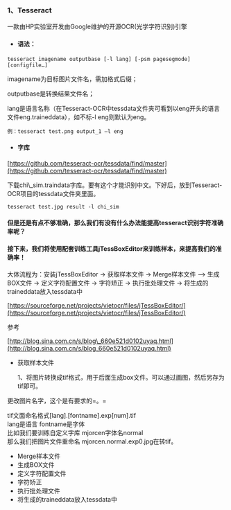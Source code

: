 ### 1、Tesseract

一款由HP实验室开发由Google维护的开源OCR\(光学字符识别\)引擎

* #### 语法：

```
tesseract imagename outputbase [-l lang] [-psm pagesegmode] [configfile…]
```

imagename为目标图片文件名，需加格式后缀；

outputbase是转换结果文件名；

lang是语言名称（在Tesseract-OCR中tessdata文件夹可看到以eng开头的语言文件eng.traineddata），如不标-l eng则默认为eng。

```
例：tesseract test.png output_1 –l eng
```

* #### 字库

[https://github.com/tesseract-ocr/tessdata/find/master](https://github.com/tesseract-ocr/tessdata/find/master)

下载chi\\_sim.traindata字库。要有这个才能识别中文。下好后，放到Tesseract-OCR项目的tessdata文件夹里面。

```
tesseract test.jpg result -l chi_sim
```

#### 但是还是有点不够准确，那么我们有没有什么办法能提高tesseract识别字符准确率呢？

#### 接下来，我们将使用配套训练工具jTessBoxEditor来训练样本，来提高我们的准确率！

大体流程为：安装jTessBoxEditor -&gt; 获取样本文件 -&gt; Merge样本文件 –&gt; 生成BOX文件 -&gt; 定义字符配置文件 -&gt; 字符矫正 -&gt; 执行批处理文件 -&gt; 将生成的traineddata放入tessdata中

[https://sourceforge.net/projects/vietocr/files/jTessBoxEditor/](https://sourceforge.net/projects/vietocr/files/jTessBoxEditor/)

参考

[http://blog.sina.com.cn/s/blog\_660e521d0102uyaq.html](http://blog.sina.com.cn/s/blog_660e521d0102uyaq.html)

* 获取样本文件

  1、将图片转换成tif格式，用于后面生成box文件。可以通过画图，然后另存为tif即可。

 更改图片名字，这个是有要求的=。=

  tif文面命名格式\[lang\].\[fontname\].exp\[num\].tif  
 lang是语言 fontname是字体   
 比如我们要训练自定义字库 mjorcen字体名normal  
 那么我们把图片文件重命名 mjorcen.normal.exp0.jpg在转tif。

* Merge样本文件
* 生成BOX文件
* 定义字符配置文件
* 字符矫正
* 执行批处理文件
* 将生成的traineddata放入tessdata中



